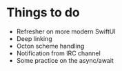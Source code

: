 #  Things to do

- Refresher on more modern SwiftUI
- Deep linking
- Octon scheme handling
- Notification from IRC channel
- Some practice on the async/await
